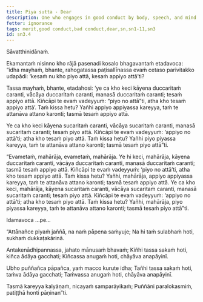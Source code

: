 ```yaml
---
title: Piya sutta - Dear
description: One who engages in good conduct by body, speech, and mind is dear to themselves.
fetter: ignorance
tags: merit,good conduct,bad conduct,dear,sn,sn1-11,sn3
id: sn3.4
---
```


Sāvatthinidānaṁ.

Ekamantaṁ nisinno kho rājā pasenadi kosalo bhagavantaṁ etadavoca: “idha mayhaṁ, bhante, rahogatassa paṭisallīnassa evaṁ cetaso parivitakko udapādi: ‘kesaṁ nu kho piyo attā, kesaṁ appiyo attā’ti?

Tassa mayhaṁ, bhante, etadahosi: ‘ye ca kho keci kāyena duccaritaṁ caranti, vācāya duccaritaṁ caranti, manasā duccaritaṁ caranti; tesaṁ appiyo attā. Kiñcāpi te evaṁ vadeyyuṁ: “piyo no attā”ti, atha kho tesaṁ appiyo attā’. Taṁ kissa hetu? Yañhi appiyo appiyassa kareyya, taṁ te attanāva attano karonti; tasmā tesaṁ appiyo attā.

Ye ca kho keci kāyena sucaritaṁ caranti, vācāya sucaritaṁ caranti, manasā sucaritaṁ caranti; tesaṁ piyo attā. Kiñcāpi te evaṁ vadeyyuṁ: ‘appiyo no attā’ti; atha kho tesaṁ piyo attā. Taṁ kissa hetu? Yañhi piyo piyassa kareyya, taṁ te attanāva attano karonti; tasmā tesaṁ piyo attā”ti.

“Evametaṁ, mahārāja, evametaṁ, mahārāja. Ye hi keci, mahārāja, kāyena duccaritaṁ caranti, vācāya duccaritaṁ caranti, manasā duccaritaṁ caranti; tasmā tesaṁ appiyo attā. Kiñcāpi te evaṁ vadeyyuṁ: ‘piyo no attā’ti, atha kho tesaṁ appiyo attā. Taṁ kissa hetu? Yañhi, mahārāja, appiyo appiyassa kareyya, taṁ te attanāva attano karonti; tasmā tesaṁ appiyo attā. Ye ca kho keci, mahārāja, kāyena sucaritaṁ caranti, vācāya sucaritaṁ caranti, manasā sucaritaṁ caranti; tesaṁ piyo attā. Kiñcāpi te evaṁ vadeyyuṁ: ‘appiyo no attā’ti; atha kho tesaṁ piyo attā. Taṁ kissa hetu? Yañhi, mahārāja, piyo piyassa kareyya, taṁ te attanāva attano karonti; tasmā tesaṁ piyo attā”ti.

Idamavoca …pe…

“Attānañce piyaṁ jaññā,
na naṁ pāpena saṁyuje;
Na hi taṁ sulabhaṁ hoti,
sukhaṁ dukkaṭakārinā.

Antakenādhipannassa,
jahato mānusaṁ bhavaṁ;
Kiñhi tassa sakaṁ hoti,
kiñca ādāya gacchati;
Kiñcassa anugaṁ hoti,
chāyāva anapāyinī.

Ubho puññañca pāpañca,
yaṁ macco kurute idha;
Tañhi tassa sakaṁ hoti,
taṁva ādāya gacchati;
Taṁvassa anugaṁ hoti,
chāyāva anapāyinī.

Tasmā kareyya kalyāṇaṁ,
nicayaṁ samparāyikaṁ;
Puññāni paralokasmiṁ,
patiṭṭhā honti pāṇinan”ti.